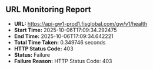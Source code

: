 ## URL Monitoring Report

- **URL:** https://api-gw1-prod1.fisglobal.com/gw/v1/health
- **Start Time:** 2025-10-06T17:09:34.292475
- **End Time:** 2025-10-06T17:09:34.642221
- **Total Time Taken:** 0.349746 seconds
- **HTTP Status Code:** 403
- **Status:** Failure
- **Failure Reason:** HTTP Status Code: 403
